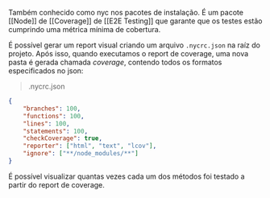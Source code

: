 Também conhecido como nyc nos pacotes de instalação. É um pacote [[Node]] de [[Coverage]] de [[E2E Testing]] que garante que os testes estão cumprindo uma métrica mínima de cobertura.

É possível gerar um report visual criando um arquivo `.nycrc.json` na raíz do projeto. Após isso, quando executamos o report de coverage, uma nova pasta é gerada chamada *coverage*, contendo todos os formatos especificados no json:

> .nycrc.json
```json
{
    "branches": 100,
    "functions": 100,
    "lines": 100,
    "statements": 100,
    "checkCoverage": true,
    "reporter": ["html", "text", "lcov"],
    "ignore": ["**/node_modules/**"]
}
```

É possível visualizar quantas vezes cada um dos métodos foi testado a partir do report de coverage.